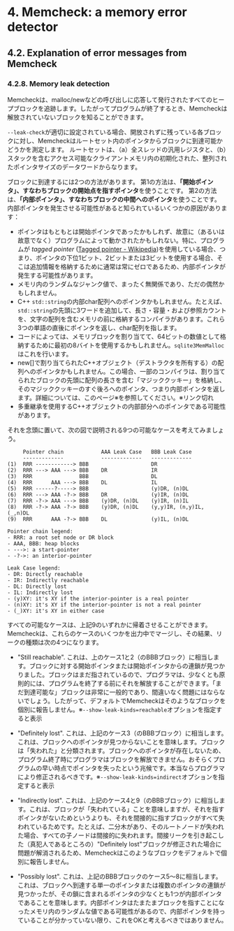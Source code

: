 # 4. Memcheck: a memory error detector

## 4.2. Explanation of error messages from Memcheck

### 4.2.8. Memory leak detection

<!--
Memcheck keeps track of all heap blocks issued in response to calls to malloc/new et al. So when the program exits, it knows which blocks have not been freed.
-->

Memcheckは、malloc/newなどの呼び出しに応答して発行されたすべてのヒープブロックを追跡します。したがってプログラムが終了するとき、Memcheckは解放されていないブロックを知ることができます。

<!--
If --leak-check is set appropriately, for each remaining block, Memcheck determines if the block is reachable from pointers within the root-set. The root-set consists of (a) general purpose registers of all threads, and (b) initialised, aligned, pointer-sized data words in accessible client memory, including stacks.
-->

`--leak-check`が適切に設定されている場合、開放されずに残っている各ブロックに対し、Memcheckはルートセット内のポインタからブロックに到達可能かどうかを測定します。
ルートセットは、（a）全スレッドの汎用レジスタと、（b）スタックを含むアクセス可能なクライアントメモリ内の初期化された、整列されたポインタサイズのデータ​​ワードからなります。

<!--
There are two ways a block can be reached. The first is with a "start-pointer", i.e. a pointer to the start of the block. The second is with an "interior-pointer", i.e. a pointer to the middle of the block. There are several ways we know of that an interior-pointer can occur:
-->

ブロックに到達するには2つの方法があります。
第1の方法は、**「開始ポインタ」、すなわちブロックの開始点を指すポインタ**を使うことです。
第2の方法は、**「内部ポインタ」、すなわちブロックの中間へのポインタ**を使うことです。
内部ポインタを発生させる可能性があると知られているいくつかの原因があります：

<!--
The pointer might have originally been a start-pointer and have been moved along deliberately (or not deliberately) by the program. In particular, this can happen if your program uses tagged pointers, i.e. if it uses the bottom one, two or three bits of a pointer, which are normally always zero due to alignment, in order to store extra information.

It might be a random junk value in memory, entirely unrelated, just a coincidence.

It might be a pointer to the inner char array of a C++ std::string. For example, some compilers add 3 words at the beginning of the std::string to store the length, the capacity and a reference count before the memory containing the array of characters. They return a pointer just after these 3 words, pointing at the char array.

Some code might allocate a block of memory, and use the first 8 bytes to store (block size - 8) as a 64bit number. sqlite3MemMalloc does this.

It might be a pointer to an array of C++ objects (which possess destructors) allocated with new[]. In this case, some compilers store a "magic cookie" containing the array length at the start of the allocated block, and return a pointer to just past that magic cookie, i.e. an interior-pointer. See this page for more information.

It might be a pointer to an inner part of a C++ object using multiple inheritance.
-->

* ポインタはもともとは開始ポインタであったかもしれず、故意に（あるいは故意でなく）プログラムによって動かされたかもしれない。特に、プログラムが *tagged pointer* ([Tagged pointer - Wikipedia](https://en.wikipedia.org/wiki/Tagged_pointer))を使用している場合、つまり、ポインタの下位1ビット、2ビットまたは3ビットを使用する場合、そこは追加情報を格納するために通常は常にゼロであるため、内部ポインタが発生する可能性があります。
* メモリ内のランダムなジャンク値で、まったく無関係であり、ただの偶然かもしれません。
* C++ `std::string`の内部char配列へのポインタかもしれません。たとえば、`std::string`の先頭に3ワードを追加して、長さ・容量・および参照カウントを、文字の配列を含むメモリの前に格納するコンパイラがあります。これら3つの単語の直後にポインタを返し、char配列を指します。
* コードによっては、メモリブロックを割り当てて、64ビットの数値として格納するために最初の8バイトを使用するかもしれません。`sqlite3MemMalloc`はこれを行います。
* new[]で割り当てられたC++オブジェクト（デストラクタを所有する）の配列へのポインタかもしれません。この場合、一部のコンパイラは、割り当てられたブロックの先頭に配列の長さを含む「マジッククッキー」を格納し、そのマジッククッキーのすぐ後ろへのポインタ、つまり内部ポインタを返します。詳細については、このページ※を参照してください。※リンク切れ
* 多重継承を使用するC++オブジェクトの内部部分へのポインタである可能性があります。

<!--
With that in mind, consider the nine possible cases described by the following figure.
-->

それを念頭に置いて、次の図で説明される9つの可能なケースを考えてみましょう。

```text
     Pointer chain            AAA Leak Case   BBB Leak Case
     -------------            -------------   -------------
(1)  RRR ------------> BBB                    DR
(2)  RRR ---> AAA ---> BBB    DR              IR
(3)  RRR               BBB                    DL
(4)  RRR      AAA ---> BBB    DL              IL
(5)  RRR ------?-----> BBB                    (y)DR, (n)DL
(6)  RRR ---> AAA -?-> BBB    DR              (y)IR, (n)DL
(7)  RRR -?-> AAA ---> BBB    (y)DR, (n)DL    (y)IR, (n)IL
(8)  RRR -?-> AAA -?-> BBB    (y)DR, (n)DL    (y,y)IR, (n,y)IL, (_,n)DL
(9)  RRR      AAA -?-> BBB    DL              (y)IL, (n)DL

Pointer chain legend:
- RRR: a root set node or DR block
- AAA, BBB: heap blocks
- --->: a start-pointer
- -?->: an interior-pointer

Leak Case legend:
- DR: Directly reachable
- IR: Indirectly reachable
- DL: Directly lost
- IL: Indirectly lost
- (y)XY: it's XY if the interior-pointer is a real pointer
- (n)XY: it's XY if the interior-pointer is not a real pointer
- (_)XY: it's XY in either case
```

<!--
Every possible case can be reduced to one of the above nine. Memcheck merges some of these cases in its output, resulting in the following four leak kinds.
-->

すべての可能なケースは、上記9のいずれかに帰着させることができます。Memcheckは、これらのケースのいくつかを出力中でマージし、その結果、リークの種類は次の4つになります。

<!--
"Still reachable". This covers cases 1 and 2 (for the BBB blocks) above. A start-pointer or chain of start-pointers to the block is found. Since the block is still pointed at, the programmer could, at least in principle, have freed it before program exit. "Still reachable" blocks are very common and arguably not a problem. So, by default, Memcheck won't report such blocks individually.

"Definitely lost". This covers case 3 (for the BBB blocks) above. This means that no pointer to the block can be found. The block is classified as "lost", because the programmer could not possibly have freed it at program exit, since no pointer to it exists. This is likely a symptom of having lost the pointer at some earlier point in the program. Such cases should be fixed by the programmer.

"Indirectly lost". This covers cases 4 and 9 (for the BBB blocks) above. This means that the block is lost, not because there are no pointers to it, but rather because all the blocks that point to it are themselves lost. For example, if you have a binary tree and the root node is lost, all its children nodes will be indirectly lost. Because the problem will disappear if the definitely lost block that caused the indirect leak is fixed, Memcheck won't report such blocks individually by default.

"Possibly lost". This covers cases 5--8 (for the BBB blocks) above. This means that a chain of one or more pointers to the block has been found, but at least one of the pointers is an interior-pointer. This could just be a random value in memory that happens to point into a block, and so you shouldn't consider this ok unless you know you have interior-pointers.
-->

* "Still reachable". これは、上のケース1と2（のBBBブロック）に相当します。ブロックに対する開始ポインタまたは開始ポインタからの連鎖が見つかりました。ブロックはまだ指されているので、プログラマは、少なくとも原則的には、プログラムを終了する前にそれを解放することができます。「まだ到達可能な」ブロックは非常に一般的であり、間違いなく問題にはならないでしょう。したがって、デフォルトでMemcheckはそのようなブロックを個別に報告しません。※`--show-leak-kinds=reachable`オプションを指定すると表示

* "Definitely lost". これは、上記のケース3（のBBBブロック）に相当します。これは、ブロックへのポインタが見つからないことを意味します。ブロックは「失われた」と分類されます。ブロックへのポインタが存在しないため、プログラム終了時にプログラマはブロックを解放できません。おそらくプログラムの早い時点でポインタを失ったという兆候です。本当ならプログラマにより修正されるべきです。※`--show-leak-kinds=indirect`オプションを指定すると表示

* "Indirectly lost". これは、上記のケース4と9（のBBBブロック）に相当します。これは、ブロックが「失われている」ことを意味しますが、それを指すポインタがないためというよりも、それを間接的に指すブロックがすべて失われているためです。たとえば、二分木があり、そのルートノードが失われた場合、すべての子ノードは間接的に失われます。間接リークを引き起こした（真犯人であるところの）"Definitely lost"ブロックが修正された場合に問題が解消されるため、Memcheckはこのようなブロックをデフォルトで個別に報告しません。

* "Possibly lost". これは、上記のBBBブロックのケース5〜8に相当します。これは、ブロックへ到達する単一のポインタまたは複数のポインタの連鎖が見つかったが、その鎖に含まれるポインタの少なくとも1つが内部ポインタであることを意味します。内部ポインタはたまたまブロックを指すことになったメモリ内のランダムな値である可能性があるので、内部ポインタを持っていることが分かっていない限り、これをOKと考えるべきではありません。

<!--
(Note: This mapping of the nine possible cases onto four leak kinds is not necessarily the best way that leaks could be reported; in particular, interior-pointers are treated inconsistently. It is possible the categorisation may be improved in the future.)
-->
